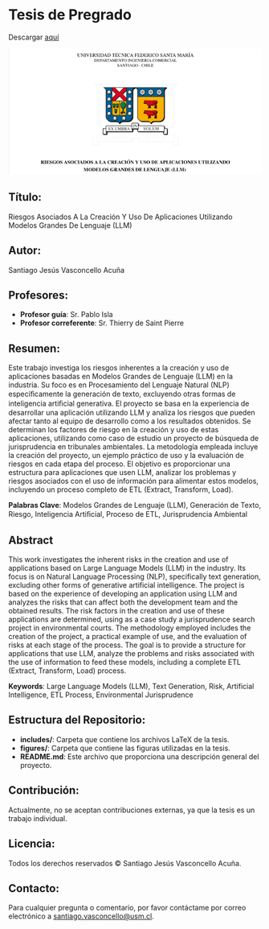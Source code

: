 # Tesis de Pregrado

Descargar [aquí](memoria.pdf)

![alt text](image.png)

## Título:
Riesgos Asociados A La Creación Y Uso De Aplicaciones Utilizando Modelos Grandes De Lenguaje (LLM)

## Autor:
Santiago Jesús Vasconcello Acuña

## Profesores:
- **Profesor guía**: Sr. Pablo Isla
- **Profesor correferente**: Sr. Thierry de Saint Pierre

## Resumen:
Este trabajo investiga los riesgos inherentes a la creación y uso de aplicaciones basadas en Modelos Grandes de Lenguaje (LLM) en la industria. Su foco es en Procesamiento del Lenguaje Natural (NLP) especíﬁcamente la generación de texto, excluyendo otras formas de inteligencia artiﬁcial generativa. El proyecto se basa en la experiencia de desarrollar una aplicación utilizando LLM y analiza los riesgos que pueden afectar tanto al equipo de desarrollo como a los resultados obtenidos. Se determinan los factores de riesgo en la creación y uso de estas aplicaciones, utilizando como caso de estudio un proyecto de búsqueda de jurisprudencia en tribunales ambientales. La metodología empleada incluye la creación del proyecto, un ejemplo práctico de uso y la evaluación de riesgos en cada etapa del proceso. El objetivo es proporcionar una estructura para aplicaciones que usen LLM, analizar los problemas y riesgos asociados con el uso de información para alimentar estos modelos, incluyendo un proceso completo de ETL (Extract, Transform, Load).

**Palabras Clave**: Modelos Grandes de Lenguaje (LLM), Generación de Texto, Riesgo, Inteligencia Artiﬁcial, Proceso de ETL, Jurisprudencia Ambiental

## Abstract
This work investigates the inherent risks in the creation and use of applications based on Large Language Models (LLM) in the industry. Its focus is on Natural Language Processing (NLP), specifically text generation, excluding other forms of generative artificial intelligence. The project is based on the experience of developing an application using LLM and analyzes the risks that can affect both the development team and the obtained results. The risk factors in the creation and use of these applications are determined, using as a case study a jurisprudence search project in environmental courts. The methodology employed includes the creation of the project, a practical example of use, and the evaluation of risks at each stage of the process. The goal is to provide a structure for applications that use LLM, analyze the problems and risks associated with the use of information to feed these models, including a complete ETL (Extract, Transform, Load) process.

**Keywords**: Large Language Models (LLM), Text Generation, Risk, Artificial Intelligence, ETL Process, Environmental Jurisprudence

## Estructura del Repositorio:
- **includes/**: Carpeta que contiene los archivos LaTeX de la tesis.
- **figures/**: Carpeta que contiene las figuras utilizadas en la tesis.
- **README.md**: Este archivo que proporciona una descripción general del proyecto.

## Contribución:
Actualmente, no se aceptan contribuciones externas, ya que la tesis es un trabajo individual.

## Licencia:
Todos los derechos reservados © Santiago Jesús Vasconcello Acuña.

## Contacto:
Para cualquier pregunta o comentario, por favor contáctame por correo electrónico a santiago.vasconcello@usm.cl.
